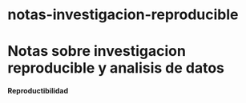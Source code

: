 # notas-investigacion-reproducible
# Notas sobre investigacion reproducible y analisis de datos
#### Reproductibilidad

